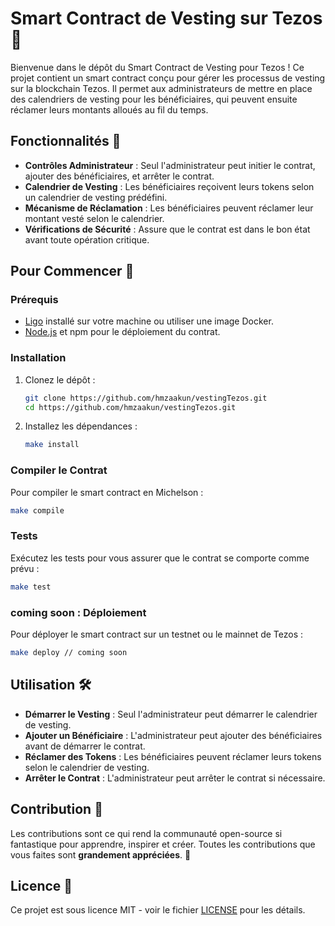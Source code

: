 # Smart Contract de Vesting sur Tezos 📜

Bienvenue dans le dépôt du Smart Contract de Vesting pour Tezos ! Ce projet contient un smart contract conçu pour gérer les processus de vesting sur la blockchain Tezos. Il permet aux administrateurs de mettre en place des calendriers de vesting pour les bénéficiaires, qui peuvent ensuite réclamer leurs montants alloués au fil du temps.

## Fonctionnalités 🌟

- **Contrôles Administrateur** : Seul l'administrateur peut initier le contrat, ajouter des bénéficiaires, et arrêter le contrat.
- **Calendrier de Vesting** : Les bénéficiaires reçoivent leurs tokens selon un calendrier de vesting prédéfini.
- **Mécanisme de Réclamation** : Les bénéficiaires peuvent réclamer leur montant vesté selon le calendrier.
- **Vérifications de Sécurité** : Assure que le contrat est dans le bon état avant toute opération critique.

## Pour Commencer 🚀

### Prérequis

- [Ligo](https://ligolang.org/docs/intro/installation) installé sur votre machine ou utiliser une image Docker.
- [Node.js](https://nodejs.org/) et npm pour le déploiement du contrat.

### Installation

1. Clonez le dépôt :

   ```bash
   git clone https://github.com/hmzaakun/vestingTezos.git
   cd https://github.com/hmzaakun/vestingTezos.git
   ```

2. Installez les dépendances :
   ```bash
   make install
   ```

### Compiler le Contrat

Pour compiler le smart contract en Michelson :

```bash
make compile
```

### Tests

Exécutez les tests pour vous assurer que le contrat se comporte comme prévu :

```bash
make test
```

### coming soon : Déploiement

Pour déployer le smart contract sur un testnet ou le mainnet de Tezos :

```bash
make deploy // coming soon
```

## Utilisation 🛠

- **Démarrer le Vesting** : Seul l'administrateur peut démarrer le calendrier de vesting.
- **Ajouter un Bénéficiaire** : L'administrateur peut ajouter des bénéficiaires avant de démarrer le contrat.
- **Réclamer des Tokens** : Les bénéficiaires peuvent réclamer leurs tokens selon le calendrier de vesting.
- **Arrêter le Contrat** : L'administrateur peut arrêter le contrat si nécessaire.

## Contribution 🤝

Les contributions sont ce qui rend la communauté open-source si fantastique pour apprendre, inspirer et créer. Toutes les contributions que vous faites sont **grandement appréciées**. 🫡

## Licence 📄

Ce projet est sous licence MIT - voir le fichier [LICENSE](LICENSE.md) pour les détails.

